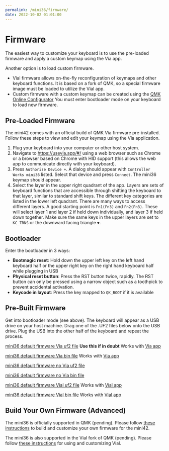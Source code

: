 ```yaml
---
permalink: /mini36/firmware/
date: 2022-10-02 01:01:00
---
```

# Firmware
The easiest way to customize your keyboard is to use the pre-loaded firmware and apply a custom keymap using the Via app.

Another option is to load custom firmware.
* Vial firmware allows on-the-fly reconfiguration of keymaps and other keyboard functions. It is based on a fork of QMK, so a special firmware image must be loaded to utilize the Vial app.
* Custom firmware with a custom keymap can be created using the [QMK Online Configurator](https://config.qmk.fm/#/) You must enter bootloader mode on your keyboard to load new firmware.

## Pre-Loaded Firmware
The mini42 comes with an official build of QMK Via firmware pre-installed. Follow these steps to view and edit your keymap using the Via application.
1. Plug your keyboard into your computer or other host system.
1. Navigate to https://usevia.app/#/ using a web browser such as Chrome or a browser based on Chrome with HID support (this allows the web app to communicate directly with your keyboard).
1. Press `Authorize Device +`. A dialog should appear with `Controller Works mini36` listed. Select that device and press `Connect`. The mini36 keymap should appear.
1. Select the layer in the upper right quadrant of the app. Layers are sets of keyboard functions that are accessible through shifting the keyboard to that layer, similar to standard shift keys. The different key categories are listed in the lower left quadrant. There are many ways to access different layers. A good starting point is `Fn1(Fn3)` and `Fn2(Fn3)`. These will select layer 1 and layer 2 if held down individually, and layer 3 if held down together. Make sure the same keys in the upper layers are set to `KC_TRNS` or the downward facing triangle `▼`.

## Bootloader
Enter the bootloader in 3 ways:
* **Bootmagic reset**: Hold down the upper left key on the left hand keyboard half or the upper right key on the right hand keyboard half while plugging in USB
* **Physical reset button**: Press the RST button twice, rapidly. The RST button can only be pressed using a narrow object such as a toothpick to prevent accidental activation.
* **Keycode in layout**: Press the key mapped to `QK_BOOT` if it is available

## Pre-Built Firmware
Get into bootloader mode (see above). The keyboard will appear as a USB drive on your host machine. Drag one of the .UF2 files below onto the USB drive. Plug the USB into the other half of the keyboard and repeat the process.

[mini36 default firmware Via uf2 file](/assets/controllerworks_mini36_via.uf2) **Use this if in doubt** Works with [Via app](https://usevia.app/#/)

[mini36 default firmware Via bin file](/assets/controllerworks_mini36_via.bin) Works with [Via app](https://usevia.app/#/)

[mini36 default firmware no Via uf2 file](/assets/controllerworks_mini36_default.uf2)

[mini36 default firmware no Via bin file](/assets/controllerworks_mini36_default.bin)

[mini36 default firmware Vial uf2 file](/assets/controllerworks_mini36_vial.uf2) Works with [Vial app](https://vial.rocks/)

[mini36 default firmware Vial bin file](/assets/controllerworks_mini36_vial.bin) Works with [Vial app](https://vial.rocks/)

## Build Your Own Firmware (Advanced)
The mini36 is officially supported in QMK (pending). Please follow [these instructions](https://docs.qmk.fm/#/newbs_getting_started) to build and customize your own firmware for the mini42.

The mini36 is also supported in the Vial fork of QMK (pending). Please follow [these instructions](https://get.vial.today/) for using and customizing Vial.